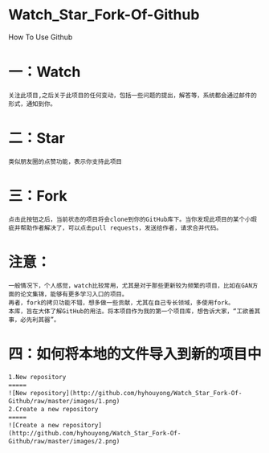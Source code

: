 # Watch_Star_Fork-Of-Github
How To Use Github


​一：Watch
====
    关注此项目,之后关于此项目的任何变动，包括一些问题的提出，解答等，系统都会通过邮件的形式，通知到你。
      
二：Star
====
    类似朋友圈的点赞功能，表示你支持此项目
    
三：Fork
====
    点击此按钮之后，当前状态的项目将会clone到你的GitHub库下。当你发现此项目的某个小瑕疵并帮助作者解决了，可以点击pull requests，发送给作者，请求合并代码。  
    
注意：
====
    一般情况下，个人感觉，watch比较常用，尤其是对于那些更新较为频繁的项目，比如在GAN方面的论文集锦，能够有更多学习入口的项目。
    再者，fork的拷贝功能不错，想多做一些贡献，尤其在自己专长领域，多使用fork。
    本库，旨在大体了解GitHub的用法。将本项目作为我的第一个项目库，想告诉大家，“工欲善其事，必先利其器”。
四：如何将本地的文件导入到新的项目中
====
    1.New repository
    =====
    ![New repository](http://github.com/hyhouyong/Watch_Star_Fork-Of-Github/raw/master/images/1.png)
    2.Create a new repository
    =====
    ![Create a new repository](http://github.com/hyhouyong/Watch_Star_Fork-Of-Github/raw/master/images/2.png)
